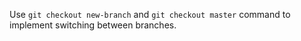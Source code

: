 
Use `git checkout new-branch` and `git checkout master` command to implement switching between branches.